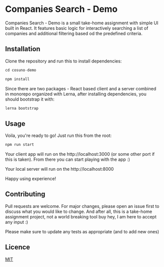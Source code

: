 # Companies Search - Demo

Companies Search - Demo is a small take-home assignment with simple UI built in React. It features basic logic for
interactively searching a list of companies and additional filtering based od the predefined criteria.

## Installation

Clone the repository and run this to install dependencies:

```javascript
cd cosuno-demo

npm install
```

Since there are two packages - React based client and a server combined in monorepo organized with Lerna, after installing dependencies, you should bootstrap it with:

```javascript
lerna bootstrap
```

## Usage

Voila, you're ready to go! Just run this from the root:

```javascript
npm run start
```

Your client app will run on the http://localhost:3000 (or some other port if this is taken). From there you can start playing with the app :)

Your local server will run on the http://localhost:8000

Happy using experience!

## Contributing

Pull requests are welcome. For major changes, please open an issue first to discuss what you would like to change. And after all, this is a take-home assignment project, not a world breaking tool buy hey, I am here to accept any input :)

Please make sure to update any tests as appropriate (and to add new ones)

## Licence

[MIT](https://choosealicense.com/licenses/mit/)
